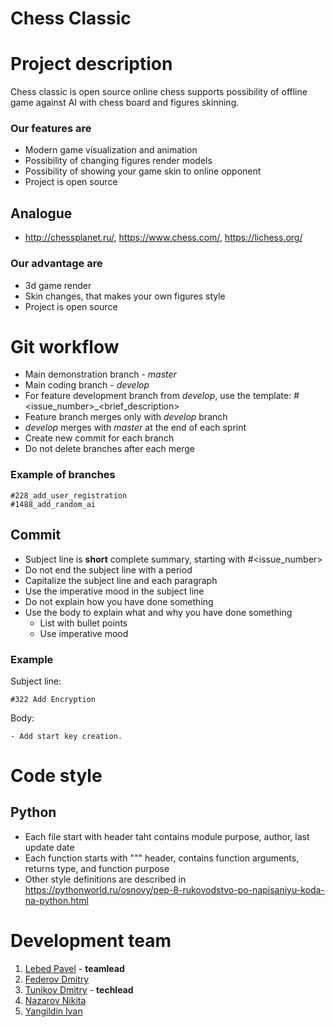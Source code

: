 # Chess Classic 
# Project description
Chess classic is open source online chess supports possibility of
offline game against AI with chess board and figures skinning. 
### Our features are
* Modern game visualization and animation
* Possibility of changing figures render models
* Possibility of showing your game skin to online opponent
* Project is open source
## Analogue
* http://chessplanet.ru/, https://www.chess.com/, https://lichess.org/
### Our advantage are
* 3d game render 
* Skin changes, that makes your own figures style
* Project is open source
# Git workflow
* Main demonstration branch - *master*
* Main coding branch - *develop*
* For feature development branch from *develop*, use the template: #<issue_number>_<brief_description>
* Feature branch merges only with *develop* branch
* *develop* merges with *master* at the end of each sprint
* Create new commit for each branch
* Do not delete branches after each merge

### Example of branches
```
#228_add_user_registration
#1488_add_random_ai
```
## Commit
* Subject line is **short** complete summary, starting with #<issue_number>
* Do not end the subject line with a period
* Capitalize the subject line and each paragraph
* Use the imperative mood in the subject line
* Do not explain how you have done something
* Use the body to explain what and why you have done something
  * List with bullet points
  * Use imperative mood

### Example
Subject line:
```
#322 Add Encryption
```
Body:
```
- Add start key creation.
```
# Code style
## Python
* Each file start with header taht contains module purpose, author, last update date
* Each function starts with """ header, contains function arguments, returns type, and function purpose
* Other style definitions are described in https://pythonworld.ru/osnovy/pep-8-rukovodstvo-po-napisaniyu-koda-na-python.html

# Development team
1) [Lebed Pavel](https://github.com/PavelLebed20) - **teamlead**
2) [Federov Dmitry](https://github.com/dimaaa1fed)
3) [Tunikov Dmitry](https://github.com/DmitriiTunikov) - **techlead**
4) [Nazarov Nikita](https://github.com/nekit-000000)
5) [Yangildin Ivan](https://github.com/IvanYangildin)
